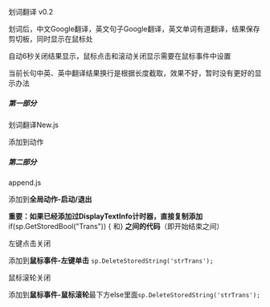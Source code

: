 划词翻译 v0.2

划词后，中文Google翻译，英文句子Google翻译，英文单词有道翻译，结果保存剪切板，同时显示在鼠标处

自动6秒关闭结果显示，鼠标点击和滚动关闭显示需要在鼠标事件中设置

当前长句中英、英中翻译结果换行是根据长度截取，效果不好，暂时没有更好的显示办法

##### 第一部分<br>
划词翻译New.js

添加到动作

##### 第二部分<br>
append.js

添加到**全局动作-启动/退出**

**重要：如果已经添加过DisplayTextInfo计时器，直接复制添加** if(sp.GetStoredBool("Trans")) { 和} **之间的代码**（即开始结束之间）


左键点击关闭

添加到**鼠标事件-左键单击** `sp.DeleteStoredString('strTrans');`

鼠标滚轮关闭

添加到**鼠标事件-鼠标滚轮**最下方else里面`sp.DeleteStoredString('strTrans');`
